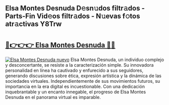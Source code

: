 ## Elsa Montes Desnuda D𝚎sn𝚞dos filtr𝚊dos - Parts-Fin Vid𝚎os filtr𝚊dos - N𝚞evas f𝚘tos atr𝚊ctivas Y8Trw

# <h2><a href="http://mba2vv1.tromn.icu/?c=Elsa+Montes+Desnuda">🔗👉👉👉 Elsa Montes Desnuda 🔗🔗</a></h2>

[![Elsa Montes Desnuda nuevo](https://i.imgur.com/pEAQMta.gif)](http://mba2vv1.tromn.icu/?c=Elsa+Montes+Desnuda)
Elsa Montes Desnuda, un individuo complejo y desconcertante, se resiste a la caracterización simple. Su innovadora personalidad en línea ha cautivado y enfurecido a sus seguidores, generando discusiones sobre ética, expresión artística y la dinámica de las sociedades virtuales. Independientemente de sus movimientos futuros, su importancia en la era digital es incuestionable. Con una dedicación inquebrantable y un encanto innegable, el progreso de Elsa Montes Desnuda en el panorama virtual es imparable.
